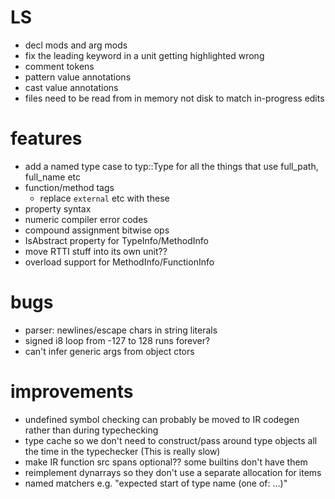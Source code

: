 # LS
* decl mods and arg mods
* fix the leading keyword in a unit getting highlighted wrong
* comment tokens
* pattern value annotations
* cast value annotations
* files need to be read from in memory not disk to match in-progress edits

# features
* add a named type case to typ::Type for all the things that use full_path, full_name etc
* function/method tags 
  * replace `external` etc with these
* property syntax
* numeric compiler error codes
* compound assignment bitwise ops
* IsAbstract property for TypeInfo/MethodInfo
* move RTTI stuff into its own unit??
* overload support for MethodInfo/FunctionInfo

# bugs
* parser: newlines/escape chars in string literals
* signed i8 loop from -127 to 128 runs forever?
* can't infer generic args from object ctors

# improvements
* undefined symbol checking can probably be moved to IR codegen rather than during typechecking 
* type cache so we don't need to construct/pass around type objects all the time in the typechecker (This is really slow)
* make IR function src spans optional?? some builtins don't have them
* reimplement dynarrays so they don't use a separate allocation for items
* named matchers e.g. "expected start of type name (one of: ...)"
